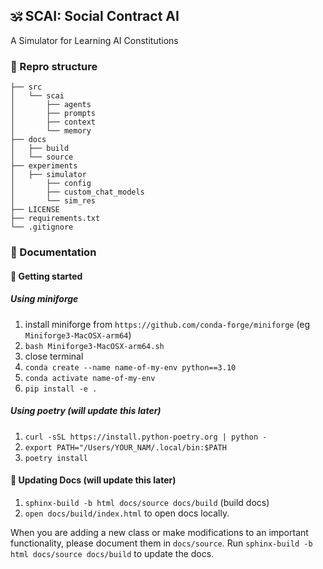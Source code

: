 ##  🕉️ SCAI: Social Contract AI

A Simulator for Learning AI Constitutions
<!-- 
### 🧐 What is this?


#### 🔀 Background



#### Our Proposal: A (Decentralized) Simulator for Learning AI Constitutions with Verbal Reinforcement -->


### 📂 Repro structure

```
├── src                  
│   └── scai      
│       ├── agents
│       ├── prompts
│       ├── context
│       └── memory
├── docs                
│   ├── build            
│   └── source           
├── experiments    
│   ├── simulator
│       ├── config  
│       ├── custom_chat_models
│       └── sim_res
├── LICENSE              
├── requirements.txt      
└── .gitignore           
```


### 📖 Documentation
<a name="documentation"></a>

#### 🚀 Getting started 
##### Using miniforge
1. install miniforge from `https://github.com/conda-forge/miniforge` (eg `Miniforge3-MacOSX-arm64`)
2. `bash Miniforge3-MacOSX-arm64.sh`
3. close terminal
4. `conda create --name name-of-my-env python==3.10`
5. `conda activate name-of-my-env`
6. `pip install -e .` 

##### Using poetry (will update this later)
1. `curl -sSL https://install.python-poetry.org | python -`
2. `export PATH="/Users/YOUR_NAM/.local/bin:$PATH`
3. `poetry install`

#### 📖 Updating Docs (will update this later)
1. `sphinx-build -b html docs/source docs/build` (build docs)
2. `open docs/build/index.html` to open docs locally.  

When you are adding a new class or make modifications to an important functionality, please document them in `docs/source`. Run `sphinx-build -b html docs/source docs/build` to update the docs.